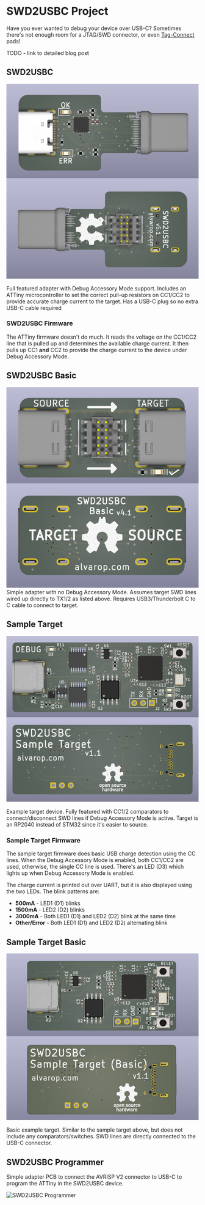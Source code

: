 # SWD2USBC Project

Have you ever wanted to debug your device over USB-C? Sometimes there's not enough room for a JTAG/SWD connector, or even [Tag-Connect](https://www.tag-connect.com/) pads!

TODO - link to detailed blog post

## SWD2USBC
![SWD2USBC](img/swd2usbc.png) 

Full featured adapter with Debug Accessory Mode support. Includes an ATTiny microcontroller to set the correct pull-up resistors on CC1/CC2 to provide accurate charge current to the target. Has a USB-C plug so no extra USB-C cable required

### SWD2USBC Firmware
The ATTiny firmware doesn't do much. It reads the voltage on the CC1/CC2 line that is pulled up and determines the available charge current. It then pulls up CC1 **and** CC2 to provide the charge current to the device under Debug Accessory Mode.

## SWD2USBC Basic
![SWD2USBC Basic](img/swd2usbc-basic.png) 
Simple adapter with no Debug Accessory Mode. Assumes target SWD lines wired up directly to TX1/2 as listed above. Requires USB3/Thunderbolt C to C cable to connect to target.

## Sample Target 
![Sample Target](img/sample-target.png) 

Example target device. Fully featured with CC1/2 comparators to connect/disconnect SWD lines if Debug Accessory Mode is active. Target is an RP2040 instead of STM32 since it's easier to source.

### Sample Target Firmware
The sample target firmware does basic USB charge detection using the CC lines. When the Debug Accessory Mode is enabled, both CC1/CC2 are used, otherwise, the single CC line is used. There's an LED (D3) which lights up when Debug Accessory Mode is enabled.

The charge current is printed out over UART, but it is also displayed using the two LEDs. The blink patterns are:
* **500mA** - LED1 (D1) blinks 
* **1500mA** - LED2 (D2) blinks 
* **3000mA** - Both LED1 (D1) and LED2 (D2) blink at the same time
* **Other/Error** - Both LED1 (D1) and LED2 (D2) alternating blink

## Sample Target Basic
![Sample Target Basic](img/sample-target-basic.png) 

Basic example target. Similar to the sample target above, but does not include any comparators/switches. SWD lines are directly connected to the USB-C connector.

## SWD2USBC Programmer
Simple adapter PCB to connect the AVRISP V2 connector to USB-C to program the ATTiny in the SWD2USBC device.

![SWD2USBC Programmer](img/swd2usbc-programmer.png) 



